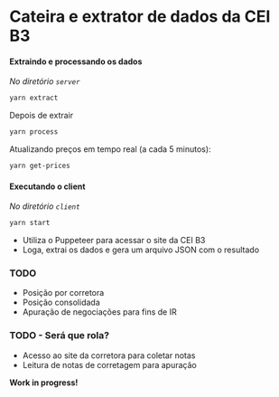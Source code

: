 # Cateira e extrator de dados da CEI B3


#### Extraindo e processando os dados

  *No diretório `server`*

```sh
yarn extract
```

Depois de extrair
```sh
yarn process
```

Atualizando preços em tempo real (a cada 5 minutos):
```sh
yarn get-prices
```

#### Executando o client

*No diretório `client`*

```sh
yarn start
```

- Utiliza o Puppeteer para acessar o site da CEI B3
- Loga, extrai os dados e gera um arquivo JSON com o resultado

### TODO

- Posição por corretora
- Posição consolidada
- Apuração de negociações para fins de IR

### TODO - Será que rola?

- Acesso ao site da corretora para coletar notas
- Leitura de notas de corretagem para apuração

**Work in progress!**